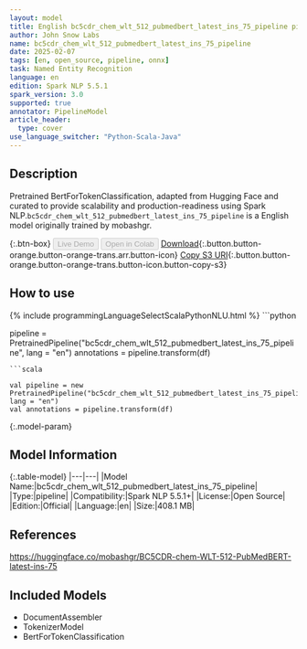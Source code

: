 ```yaml
---
layout: model
title: English bc5cdr_chem_wlt_512_pubmedbert_latest_ins_75_pipeline pipeline BertForTokenClassification from mobashgr
author: John Snow Labs
name: bc5cdr_chem_wlt_512_pubmedbert_latest_ins_75_pipeline
date: 2025-02-07
tags: [en, open_source, pipeline, onnx]
task: Named Entity Recognition
language: en
edition: Spark NLP 5.5.1
spark_version: 3.0
supported: true
annotator: PipelineModel
article_header:
  type: cover
use_language_switcher: "Python-Scala-Java"
---
```


## Description

Pretrained BertForTokenClassification, adapted from Hugging Face and curated to provide scalability and production-readiness using Spark NLP.`bc5cdr_chem_wlt_512_pubmedbert_latest_ins_75_pipeline` is a English model originally trained by mobashgr.

{:.btn-box}
<button class="button button-orange" disabled>Live Demo</button>
<button class="button button-orange" disabled>Open in Colab</button>
[Download](https://s3.amazonaws.com/auxdata.johnsnowlabs.com/public/models/bc5cdr_chem_wlt_512_pubmedbert_latest_ins_75_pipeline_en_5.5.1_3.0_1738960303435.zip){:.button.button-orange.button-orange-trans.arr.button-icon}
[Copy S3 URI](s3://auxdata.johnsnowlabs.com/public/models/bc5cdr_chem_wlt_512_pubmedbert_latest_ins_75_pipeline_en_5.5.1_3.0_1738960303435.zip){:.button.button-orange.button-orange-trans.button-icon.button-copy-s3}

## How to use



<div class="tabs-box" markdown="1">
{% include programmingLanguageSelectScalaPythonNLU.html %}
```python

pipeline = PretrainedPipeline("bc5cdr_chem_wlt_512_pubmedbert_latest_ins_75_pipeline", lang = "en")
annotations =  pipeline.transform(df)   

```
```scala

val pipeline = new PretrainedPipeline("bc5cdr_chem_wlt_512_pubmedbert_latest_ins_75_pipeline", lang = "en")
val annotations = pipeline.transform(df)

```
</div>

{:.model-param}
## Model Information

{:.table-model}
|---|---|
|Model Name:|bc5cdr_chem_wlt_512_pubmedbert_latest_ins_75_pipeline|
|Type:|pipeline|
|Compatibility:|Spark NLP 5.5.1+|
|License:|Open Source|
|Edition:|Official|
|Language:|en|
|Size:|408.1 MB|

## References

https://huggingface.co/mobashgr/BC5CDR-chem-WLT-512-PubMedBERT-latest-ins-75

## Included Models

- DocumentAssembler
- TokenizerModel
- BertForTokenClassification